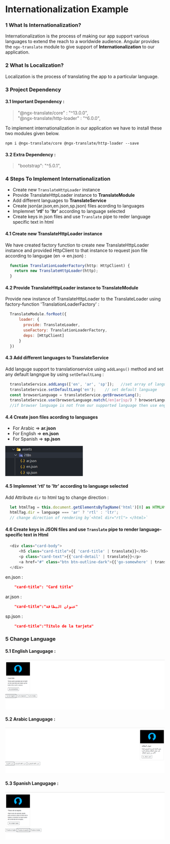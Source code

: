 # Internationalization Example 

### 1 What Is Internationalization? 
 
  Internationalization is the process of making our app support various languages to extend the reach to a worldwide audience. Angular provides the `ngx-translate` module to give support of **Internationalization** to our application.
 
### 2 What Is Localization? 

  Localization is the process of translating the app to a particular language. 
  
### 3 Project Dependency 

#### 3.1 Important Dependency : 

 >"@ngx-translate/core" : "^13.0.0",\
 >"@ngx-translate/http-loader" : "^6.0.0",

To implement internationalization in our application we have to install these two modules given below.

```np
npm i @ngx-translate/core @ngx-translate/http-loader --save
```

#### 3.2 Extra Dependency :

>"bootstrap": "^5.0.1",

### 4 Steps To Implement Internationalization 

-  Create new `TranslateHttpLoader` instance
-  Provide TranslateHttpLoader instance to **TranslateModule**
-  Add different languages to **TranslateService**
-  Create json(ar.json,en.json,sp.json) files acording to languages
-  Implemnet **'rtl'** to **'ltr'** according to language selected
-  Create keys in json files and use `Translate` pipe to reder language specific text in html

#### 4.1 Create new TranslateHttpLoader instance

  We have created factory function to create new TranslateHttpLoader instance and provided HttpClient to that instance to request json file according to langugae (en -> en.json) : 
  
```js
  function TranslationLoaderFactory(http: HttpClient) {
    return new TranslateHttpLoader(http);
  }
```

#### 4.2 Provide TranslateHttpLoader instance to TranslateModule

Provide new instance of TranslateHttpLoader to the TranslateLoader using factory-function 'TranslationLoaderFactory' :
```js
  TranslateModule.forRoot({
      loader: {
        provide: TranslateLoader,
        useFactory: TranslationLoaderFactory,
        deps: [HttpClient]
      }
  })
```

#### 4.3 Add different languages to TranslateService

Add languge support to translationservice using `addLangs()` method and set any default langngue by using `setDefaultLang` :

```js
  translateService.addLangs(['en', 'ar', 'sp']);   //set array of languages
  translateService.setDefaultLang('en');    // set default language
  const browserLanguage = translateService.getBrowserLang();
  translateService.use(browserLanguage.match(/en|ar|sp/) ? browserLanguage : 'en');   
  //if browser language is not from our supported language then use english as laguage
```

#### 4.4 Create json files acording to languages

- For Arabic  => **ar.json**
- For English => **en.json**
- For Spanish => **sp.json**

![i18n-json screenshot](./src/assets/i18n-json.png)


#### 4.5 Implemnet **'rtl'** to **'ltr'** according to language selected

Add Attribute `dir` to html tag to change direction :
```js
  let htmlTag = this.document.getElementsByTagName('html')[0] as HTMLHtmlElement;
  htmlTag.dir = language === 'ar' ? 'rtl' : 'ltr'; 
  // change direction of rendering by`<html dir="rtl"> </html>`
```

#### 4.6 Create keys in JSON files and use `Translate` pipe to render language-specific text in Html

```js
  <div class="card-body">
      <h5 class="card-title">{{ 'card-title' | translate}}</h5>
      <p class="card-text">{{'card-detail' | translate}}</p>
      <a href="#" class="btn btn-outline-dark">{{'go-somewhere' | translate}}</a>
  </div>
```
en.json :
```json
    "card-title": "Card title"
```
ar.json :
```json
    "card-title":"عنوان البطاقة"
```
sp.json :
```json
    "card-title":"Título de la tarjeta"
```


### 5 Change Language 

#### 5.1 English Langugage : 

![English screenshot](./src/assets/english.png)

#### 5.2 Arabic Langugage : 

![Arabic screenshot](./src/assets/arabic.png)

#### 5.3 Spanish Langugage : 

![Spanish screenshot](./src/assets/spanish.png)
